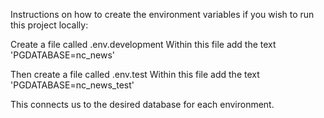 Instructions on how to create the environment variables if you wish to run this project locally:

Create a file called .env.development
Within this file add the text 'PGDATABASE=nc_news'

Then create a file called .env.test
Within this file add the text 'PGDATABASE=nc_news_test'

This connects us to the desired database for each environment.